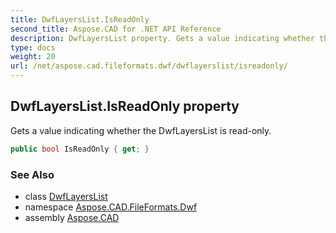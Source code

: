 ```yaml
---
title: DwfLayersList.IsReadOnly
second_title: Aspose.CAD for .NET API Reference
description: DwfLayersList property. Gets a value indicating whether the DwfLayersList is readonly
type: docs
weight: 20
url: /net/aspose.cad.fileformats.dwf/dwflayerslist/isreadonly/
---
```

## DwfLayersList.IsReadOnly property

Gets a value indicating whether the DwfLayersList is read-only.

```csharp
public bool IsReadOnly { get; }
```

### See Also

* class [DwfLayersList](../)
* namespace [Aspose.CAD.FileFormats.Dwf](../../dwflayerslist/)
* assembly [Aspose.CAD](../../../)


